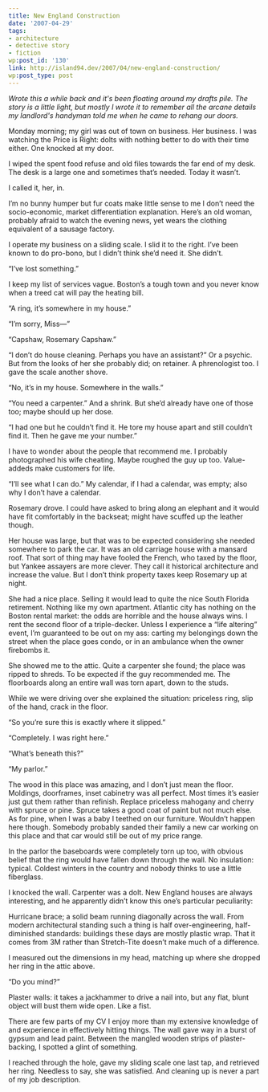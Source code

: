 ```yaml
---
title: New England Construction
date: '2007-04-29'
tags:
- architecture
- detective story
- fiction
wp:post_id: '130'
link: http://island94.dev/2007/04/new-england-construction/
wp:post_type: post
---
```


<div style="display:none">.!.</div>
<p><em>Wrote this a while back and it's been floating around my drafts pile.  The story is a little light, but mostly I wrote it to remember all the arcane details my landlord's handyman told me when he came to rehang our doors.</em></p>
<p>Monday morning; my girl was out of town on business.  Her business.  I was watching the Price is Right: dolts with nothing better to do with their time either.  One knocked at my door.</p>
<p>I wiped the spent food refuse and old files towards the far end of my desk. The desk is a large one and sometimes that’s needed.  Today it wasn’t.</p>
<p>I called it, her, in.</p>
<p><!--break--></p>
<p>I’m no bunny humper but fur coats make little sense to me  I don’t need the socio-economic, market differentiation explanation.  Here’s an old woman, probably afraid to watch the evening news, yet wears the clothing equivalent of a sausage factory.</p>
<p>I operate my business on a sliding scale.  I slid it to the right.  I’ve been known to do pro-bono, but I didn’t think she’d need it.  She didn’t.</p>
<p>“I’ve lost something.”</p>
<p>I keep my list of services vague.  Boston’s a tough town and you never know when a treed cat will pay the heating bill.</p>
<p>“A ring, it’s somewhere in my house.”</p>
<p> “I’m sorry, Miss—”</p>
<p>“Capshaw, Rosemary Capshaw.”</p>
<p>“I don’t do house cleaning.  Perhaps you have an assistant?” Or a psychic.  But from the looks of her she probably did; on retainer.  A phrenologist too.   I gave the scale another shove.</p>
<p>“No, it’s in my house.  Somewhere in the walls.”</p>
<p>“You need a carpenter.”  And a shrink.  But she’d already have one of those too; maybe should up her dose.</p>
<p>“I had one but he couldn’t find it.  He tore my house apart and still couldn’t find it.  Then he gave me your number.”</p>
<p>I have to wonder about the people that recommend me.  I probably photographed his wife cheating.  Maybe roughed the guy up too.  Value-addeds make customers for life.</p>
<p>“I’ll see what I can do.”  My calendar, if I had a calendar, was empty; also why I don’t have a calendar.</p>
<p>Rosemary drove.  I could have asked to bring along an elephant and it would have fit comfortably in the backseat; might have scuffed up the leather though.</p>
<p>Her house was large, but that was to be expected considering she needed somewhere to park the car.  It was an old carriage house with a mansard roof.  That sort of thing may have fooled the French, who taxed by the floor, but Yankee assayers are more clever.  They call it historical architecture and increase the value.   But I don’t think property taxes keep Rosemary up at night.</p>
<p>She had a nice place.  Selling it would lead to quite the nice South Florida retirement.  Nothing like my own apartment.  Atlantic city has nothing on the Boston rental market: the odds are horrible and the house always wins.  I rent the second floor of a triple-decker. Unless I experience a “life altering” event, I’m guaranteed to be out on my ass: carting my belongings down the street when the place goes condo, or in an ambulance when the owner firebombs it.</p>
<p>She showed me to the attic.  Quite a carpenter she found; the place was ripped to shreds.  To be expected if the guy recommended me. The floorboards along an entire wall was torn apart, down to the studs.  </p>
<p>While we were driving over she explained the situation: priceless ring, slip of the hand, crack in the floor.</p>
<p>“So you’re sure this is exactly where it slipped.”</p>
<p>“Completely.  I was right here.”</p>
<p>“What’s beneath this?”</p>
<p>“My parlor.”</p>
<p>The wood in this place was amazing, and I don’t just mean the floor.  Moldings, doorframes, inset cabinetry was all perfect.  Most times it’s easier just gut them rather than refinish.  Replace priceless mahogany and cherry with spruce or pine.  Spruce takes a good coat of paint but not much else.  As for pine, when I was a baby I teethed on our furniture.  Wouldn’t happen here though.  Somebody probably sanded their family a new car working on this place and that car would still be out of my price range.</p>
<p>In the parlor the baseboards were completely torn up too, with obvious belief that the ring would have fallen down through the wall.  No insulation: typical.  Coldest winters in the country and nobody thinks to use a little fiberglass.</p>
<p>I knocked the wall.  Carpenter was a dolt.  New England houses are always interesting, and he apparently didn’t know this one’s particular peculiarity:</p>
<p>Hurricane brace; a solid beam running diagonally across the wall.  From modern architectural standing such a thing is half over-engineering, half-diminished standards: buildings these days are mostly plastic wrap.  That it comes from 3M rather than Stretch-Tite doesn’t make much of a difference.</p>
<p>I measured out the dimensions in my head, matching up where she dropped her ring in the attic above.</p>
<p>“Do you mind?”</p>
<p>Plaster walls: it takes a jackhammer to drive a nail into, but any flat, blunt object will bust them wide open.  Like a fist.</p>
<p>There are few parts of my CV I enjoy more than my extensive knowledge of and experience in effectively hitting things.  The wall gave way in a burst of gypsum and lead paint.  Between the mangled wooden strips of plaster-backing, I spotted a glint of something.</p>
<p>I reached through the hole, gave my sliding scale one last tap, and retrieved her ring.  Needless to say, she was satisfied. And cleaning up is never a part of my job description.</p>
